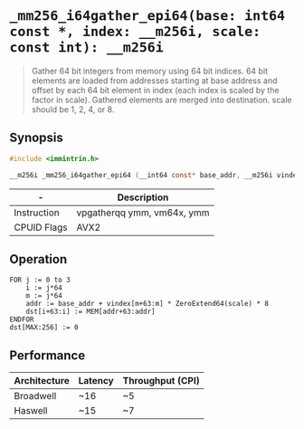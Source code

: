 `_mm256_i64gather_epi64(base: int64 const *, index: __m256i, scale: const int): __m256i`
===============================================================================

> Gather 64 bit integers from memory using 64 bit indices. 64 bit elements are loaded from addresses starting at base address and offset by each 64 bit element in index (each index is scaled by the factor in scale). Gathered elements are merged into destination. scale should be 1, 2, 4, or 8.

## Synopsis

```c
#include <immintrin.h>

__m256i _mm256_i64gather_epi64 (__int64 const* base_addr, __m256i vindex, const int scale);
```

| -           | Description                |
| ----------- | -------------------------- |
| Instruction | vpgatherqq ymm, vm64x, ymm |
| CPUID Flags | AVX2                       |

## Operation

```
FOR j := 0 to 3
	i := j*64
	m := j*64
	addr := base_addr + vindex[m+63:m] * ZeroExtend64(scale) * 8
	dst[i+63:i] := MEM[addr+63:addr]
ENDFOR
dst[MAX:256] := 0
```

## Performance

| Architecture | Latency | Throughput (CPI) |
| ------------ | ------- | ---------------- |
| Broadwell    | ~16     | ~5               |
| Haswell      | ~15     | ~7               |
